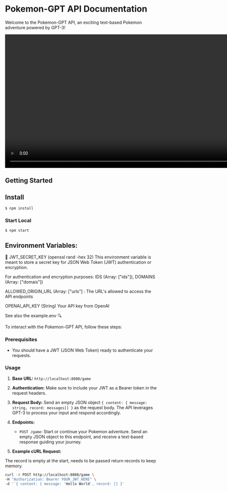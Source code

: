# Pokemon-GPT API Documentation

Welcome to the Pokemon-GPT API, an exciting text-based Pokemon adventure powered by GPT-3! 

<video height="440" controls autoplay>
  <source src="https://lzpjglicedvhpzcyafkn.supabase.co/storage/v1/object/sign/Horoscope_Images/pokemon-gpt.mp4?token=eyJhbGciOiJIUzI1NiIsInR5cCI6IkpXVCJ9.eyJ1cmwiOiJIb3Jvc2NvcGVfSW1hZ2VzL3Bva2Vtb24tZ3B0Lm1wNCIsImlhdCI6MTY5OTAzMjk1MSwiZXhwIjoxODU2NzEyOTUxfQ.zYn0Soyr4yX9I6cJuQorDQ8mzIboGKBaLEfHcmwImpM&t=2023-11-03T17%3A35%3A52.360Z" type="video/mp4">
  Your browser does not support the video tag.
</video>

## Getting Started

## Install

```
$ npm install
```

### Start Local
```
$ npm start 
```
## Environment Variables:


🔐 JWT_SECRET_KEY (openssl rand -hex 32)
This environment variable is meant to store a secret key for JSON Web Token (JWT) authentication or encryption.

For authentication and encryption purposes: IDS (Array: ["ids"]), DOMAINS (Array: ["domais"])

ALLOWED_ORIGIN_URL (Array: ["urls"] : The URL's allowed to access the API endpoints

OPENAI_API_KEY (String) Your API key from OpenAI

See also the example.env 🔍

To interact with the Pokemon-GPT API, follow these steps:

### Prerequisites

- You should have a JWT (JSON Web Token) ready to authenticate your requests.

### Usage

1. **Base URL:** `http://localhost:8080/game`

2. **Authentication:** Make sure to include your JWT as a Bearer token in the request headers.

3. **Request Body:** Send an empty JSON object `{ content: { message: string, record: messages[] }` as the request body. The API leverages GPT-3 to process your input and respond accordingly.

4. **Endpoints:**

    - `POST /game`: Start or continue your Pokemon adventure. Send an empty JSON object to this endpoint, and receive a text-based response guiding your journey.

5. **Example cURL Request:**

The record is empty at the start, needs to be passed return records to keep memory.

```bash
curl -X POST http://localhost:8080/game \
-H "Authorization: Bearer YOUR_JWT_HERE" \
-d '`{ content: { message: 'Hello World', record: [] }'
